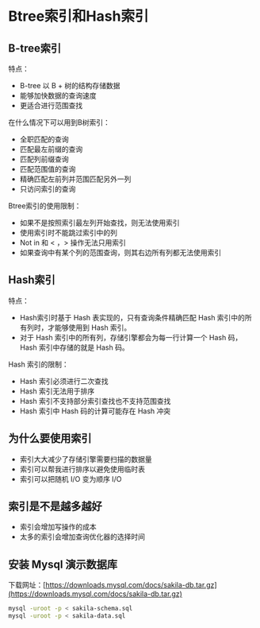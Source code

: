 # Btree索引和Hash索引

## B-tree索引

特点：

- B-tree 以 B + 树的结构存储数据
- 能够加快数据的查询速度
- 更适合进行范围查找

在什么情况下可以用到B树索引：

- 全职匹配的查询
- 匹配最左前缀的查询
- 匹配列前缀查询
- 匹配范围值的查询
- 精确匹配左前列并范围匹配另外一列
- 只访问索引的查询

Btree索引的使用限制：

- 如果不是按照索引最左列开始查找，则无法使用索引
- 使用索引时不能跳过索引中的列
- Not in 和 < ，> 操作无法只用索引
- 如果查询中有某个列的范围查询，则其右边所有列都无法使用索引

## Hash索引

特点：

- Hash索引时基于 Hash 表实现的，只有查询条件精确匹配 Hash 索引中的所有列时，才能够使用到 Hash 索引。
- 对于 Hash 索引中的所有列，存储引擎都会为每一行计算一个 Hash 码，Hash 索引中存储的就是 Hash 码。
  
Hash 索引的限制：

- Hash 索引必须进行二次查找
- Hash 索引无法用于排序
- Hash 索引不支持部分索引查找也不支持范围查找
- Hash 索引中 Hash 码的计算可能存在 Hash 冲突

## 为什么要使用索引

- 索引大大减少了存储引擎需要扫描的数据量
- 索引可以帮我进行排序以避免使用临时表
- 索引可以把随机 I/O 变为顺序 I/O

## 索引是不是越多越好

- 索引会增加写操作的成本
- 太多的索引会增加查询优化器的选择时间

## 安装 Mysql 演示数据库

下载网址：[https://downloads.mysql.com/docs/sakila-db.tar.gz](https://downloads.mysql.com/docs/sakila-db.tar.gz)

```bash
mysql -uroot -p < sakila-schema.sql
mysql -uroot -p < sakila-data.sql
```
